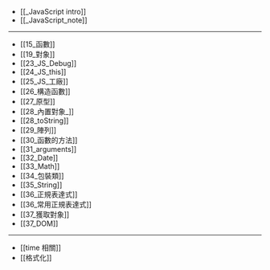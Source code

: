 - [[_JavaScript intro]]
- [[_JavaScript_note]]

---
- [[15_函數]]
- [[19_對象]]
- [[23_JS_Debug]]
- [[24_JS_this]]
- [[25_JS_工廠]]
- [[26_構造函數]]
- [[27_原型]]
- [[28_內置對象_]]
- [[28_toString]]
- [[29_陣列]]
- [[30_函數的方法]]
- [[31_arguments]]
- [[32_Date]]
- [[33_Math]]
- [[34_包裝類]]
- [[35_String]]
- [[36_正規表達式]]
- [[36_常用正規表達式]]
- [[37_獲取對象]]
- [[37_DOM]]

---

- [[time 相關]]
- [[格式化]]